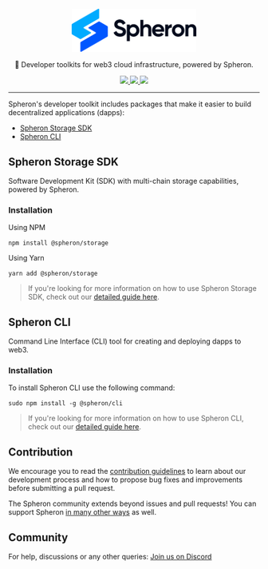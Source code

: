 <p align="center">
  <picture>
    <source media="(prefers-color-scheme: dark)" srcset="https://github.com/spheronFdn/sdk/blob/main/.github/assets/spheron-logo-dark.svg">
    <source media="(prefers-color-scheme: light)" srcset="https://github.com/spheronFdn/sdk/blob/main/.github/assets/spheron-logo.svg">
    <img alt="Spheron" src="https://github.com/spheronFdn/sdk/blob/main/.github/assets/spheron-logo.svg" width="250">
  </picture>
</p>

<p align="center">
  🧰 Developer toolkits for web3 cloud infrastructure, powered by Spheron.
</p>

<p align="center">
  <a href="https://github.com/spheronFdn/sdk/blob/main/LICENSE" target="_blank" rel="noreferrer">
    <img src="https://img.shields.io/static/v1?label=license&message=Apache%202.0&color=red" />
  </a>
  <a href="https://discord.com/invite/ahxuCtm" target="_blank" rel="noreferrer">
    <img src="https://img.shields.io/static/v1?label=community&message=discord&color=blue" />
  </a>
  <a href="https://twitter.com/SpheronFdn" target="_blank" rel="noreferrer">
    <img src="https://img.shields.io/twitter/url/https/twitter.com/cloudposse.svg?style=social&label=Follow%20%40SpheronFdn" />
  </a>
</p>

---

Spheron's developer toolkit includes packages that make it easier to build decentralized applications (dapps):
- [Spheron Storage SDK](https://github.com/spheronFdn/sdk/blob/main/packages/storage/README.md)
- [Spheron CLI](https://github.com/spheronFdn/sdk/blob/main/packages/cli/README.md)

## Spheron Storage SDK

Software Development Kit (SDK) with multi-chain storage capabilities, powered by Spheron.

### Installation

Using NPM
```
npm install @spheron/storage
```

Using Yarn
```
yarn add @spheron/storage
```

> If you're looking for more information on how to use Spheron Storage SDK, check out our [detailed guide here](https://github.com/spheronFdn/sdk/blob/main/packages/storage/README.md).

## Spheron CLI 

Command Line Interface (CLI) tool for creating and deploying dapps to web3.

### Installation

To install Spheron CLI use the following command:
<pre><code>sudo npm install -g @spheron/cli</code></pre>

> If you're looking for more information on how to use Spheron CLI, check out our [detailed guide here](https://github.com/spheronFdn/sdk/blob/main/packages/cli/README.md).

## Contribution

We encourage you to read the [contribution guidelines](https://github.com/spheronFdn/sdk/blob/main/.github/contribution-guidelines.md) to learn about our development process and how to propose bug fixes and improvements before submitting a pull request.

The Spheron community extends beyond issues and pull requests! You can support Spheron [in many other ways](https://github.com/spheronFdn/sdk/blob/main/.github/support.md) as well.

## Community

For help, discussions or any other queries: [Join us on Discord](https://discord.com/invite/ahxuCtm)
